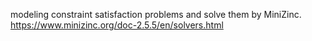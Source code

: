 modeling constraint satisfaction problems and solve them by MiniZinc. https://www.minizinc.org/doc-2.5.5/en/solvers.html
